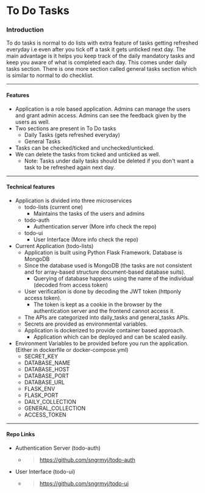To Do Tasks
===========


### Introduction
To do tasks is normal to do lists with extra feature of tasks getting refreshed everyday i.e even after you tick off a task it gets unticked next day. The main advantage is it helps you keep track of the daily mandatory tasks and keep you aware of what is completed each day. This comes under daily tasks section. There is one more section called general tasks section which is similar to normal to do checklist. 

---

#### Features
- Application is a role based application. Admins can manage the users and grant admin access. Admins can see the feedback given by the users as well.
- Two sections are present in To Do tasks
    - Daily Tasks (gets refreshed everyday)
    - General Tasks
- Tasks can be checked/ticked and unchecked/unticked.
- We can delete the tasks from ticked and unticked as well.
    - Note: Tasks under daily tasks should be deleted if you don't want a task to be refreshed again next day.

---

#### Technical features
- Application is divided into three microservices
    - todo-lists (current one)
        - Maintains the tasks of the users and admins
    - todo-auth
        - Authentication server (More info check the repo)
    - todo-ui
        - User Interface (More info check the repo)
- Current Application (todo-lists)
    - Application is built using Python Flask Framework. Database is MongoDB
    - Since the database used is MongoDB (the tasks are not consistent and for array-based structure document-based database suits).
        - Querying of database happens using the name of the individual (decoded from access token)
    - User verification is done by decoding the JWT token (httponly access token).
        - The token is kept as a cookie in the browser by the authentication server and the frontend cannot access it.
    - The APIs are categorized into daily_tasks and general_tasks APIs.
    - Secrets are provided as environmental variables.
    - Application is dockerized to provide container based approach.
        - Application which can be deployed and can be scaled easily.
- Environment Variables to be provided before you run the application. (Either in dockerfile or docker-compose.yml)
    - SECRET_KEY
    - DATABASE_NAME
    - DATABASE_HOST
    - DATABASE_PORT
    - DATABASE_URL
    - FLASK_ENV
    - FLASK_PORT
    - DAILY_COLLECTION
    - GENERAL_COLLECTION
    - ACCESS_TOKEN

---

#### Repo Links
- Authentication Server (todo-auth)
    - > https://github.com/sngrmvj/todo-auth
- User Interface (todo-ui)
    - > https://github.com/sngrmvj/todo-ui